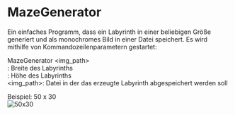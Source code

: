 # MazeGenerator

Ein einfaches Programm, dass ein Labyrinth in einer beliebigen Größe generiert und als monochromes Bild in einer Datei speichert.
Es wird mithilfe von Kommandozeilenparametern gestartet:

MazeGenerator <x> <y> <img_path>  
<x>: Breite des Labyrinths  
<y>: Höhe des Labyrinths  
<img_path>: Datei in der das erzeugte Labyrinth abgespeichert werden soll  

Beispiel: 50 x 30  
![50x30](https://cloud.githubusercontent.com/assets/21142935/25276882/9b936b6e-269c-11e7-9312-327091b00dbe.png)
